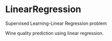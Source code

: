 # LinearRegression
Supervised Learning-Linear Regression problem

Wine quality prediction using linear regression.
